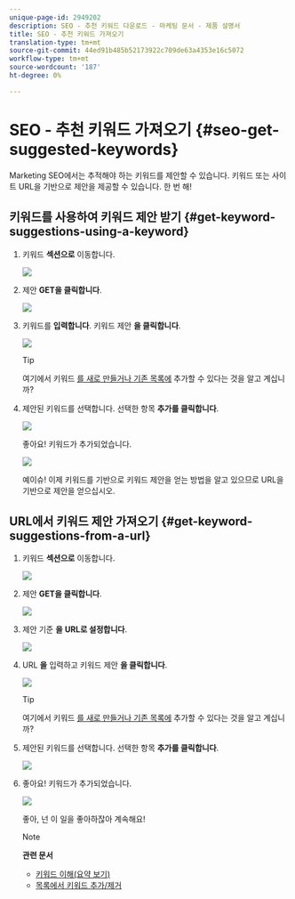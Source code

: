 ```yaml
---
unique-page-id: 2949202
description: SEO - 추천 키워드 다운로드 - 마케팅 문서 - 제품 설명서
title: SEO - 추천 키워드 가져오기
translation-type: tm+mt
source-git-commit: 44ed91b485b52173922c709de63a4353e16c5072
workflow-type: tm+mt
source-wordcount: '187'
ht-degree: 0%

---
```



# SEO - 추천 키워드 가져오기 {#seo-get-suggested-keywords}

Marketing SEO에서는 추적해야 하는 키워드를 제안할 수 있습니다. 키워드 또는 사이트 URL을 기반으로 제안을 제공할 수 있습니다. 한 번 해!

## 키워드를 사용하여 키워드 제안 받기 {#get-keyword-suggestions-using-a-keyword}

1. 키워드 **섹션으로** 이동합니다.

   ![](assets/image2014-9-18-10-3a51-3a41.png)

1. 제안 **GET을 클릭합니다**.

   ![](assets/image2014-9-18-10-3a52-3a42.png)

1. 키워드를 **입력합니다**. 키워드 제안 **을 클릭합니다**.

   ![](assets/image2014-9-18-10-3a53-3a14.png)

   >[!TIP]
   >
   >여기에서 키워드 [를 새로 만들거나 기존 목록에](../../../../product-docs/additional-apps/seo/understanding-seo/seo-managing-lists.md) 추가할 수 있다는 것을 알고 계십니까?

1. 제안된 키워드를 선택합니다. 선택한 항목 **추가를 클릭합니다**.

   ![](assets/image2014-9-18-10-3a54-3a12.png)

   좋아요! 키워드가 추가되었습니다.

   ![](assets/image2014-9-18-10-3a54-3a16.png)

   예이슈! 이제 키워드를 기반으로 키워드 제안을 얻는 방법을 알고 있으므로 URL을 기반으로 제안을 얻으십시오.

## URL에서 키워드 제안 가져오기  {#get-keyword-suggestions-from-a-url}

1. 키워드 **섹션으로** 이동합니다.

   ![](assets/image2014-9-18-10-3a54-3a26.png)

1. 제안 **GET을 클릭합니다**.

   ![](assets/image2014-9-18-11-3a4-3a43.png)

1. 제안 기준 **을** **URL로 설정합니다**.

   ![](assets/image2014-9-18-11-3a4-3a52.png)

1. URL **을** 입력하고 키워드 제안 **을 클릭합니다**.

   ![](assets/image2014-9-18-11-3a5-3a7.png)

   >[!TIP]
   >
   >여기에서 키워드 [를 새로 만들거나 기존 목록에](../../../../product-docs/additional-apps/seo/understanding-seo/seo-managing-lists.md) 추가할 수 있다는 것을 알고 계십니까?

1. 제안된 키워드를 선택합니다. 선택한 항목 **추가를 클릭합니다**.

   ![](assets/image2014-9-18-11-3a8-3a3.png)

1. 좋아요! 키워드가 추가되었습니다.

   ![](assets/image2014-9-18-11-3a8-3a25.png)

   좋아, 넌 이 일을 좋아하잖아 계속해요!

   >[!NOTE]
   >
   >**관련 문서**
   >
   >    
   >    
   >    * [키워드 이해(요약 보기)](seo-understanding-keywords.md)
   >    * [목록에서 키워드 추가/제거](seo-add-remove-keywords-from-a-list.md)


